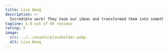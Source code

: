 ```yaml
---
title: Lisa Wang
description: >-
  Incredible work! They took our ideas and transformed them into something even better than we imagined. Highly professional and creative team with excellent project management skills.
tagline: 5.0 out of 94 reviews
rating: 5
image:
  src: ../../assets/placeholder.webp
  alt: Lisa Wang
---
```


